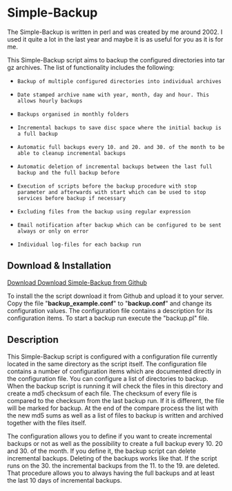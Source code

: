# Simple-Backup

The Simple-Backup is written in perl and was created by me around 2002. I used it quite a lot in the last year and maybe it is as useful for you as it is for me.

This Simple-Backup script aims to backup the configured directories into tar gz archives. The list of functionality includes the following:

*     Backup of multiple configured directories into individual archives
*     Date stamped archive name with year, month, day and hour. This allows hourly backups
*     Backups organised in monthly folders
*     Incremental backups to save disc space where the initial backup is a full backup
*     Automatic full backups every 10. and 20. and 30. of the month to be able to cleanup incremental backups
*     Automatic deletion of incremental backups between the last full backup and the full backup before
*     Execution of scripts before the backup procedure with stop parameter and afterwards with start which can be used to stop services before backup if necessary
*     Excluding files from the backup using regular expression
*     Email notification after backup which can be configured to be sent always or only on error
*     Individual log-files for each backup run


## Download & Installation

[Download Download Simple-Backup from Github](https://github.com/tinned-software/simple-backup)

To install the the script download it from Github and upload it to your server. Copy the file "**backup_example.conf**" to "**backup.conf**" and change its configuration values. The configuration file contains a description for its configuration items. To start a backup run execute the "backup.pl" file.

## Description

This Simple-Backup script is configured with a configuration file currently located in the same directory as the script itself. The configuration file contains a number of configuration items which are documented directly in the configuration file. You can configure a list of directories to backup. When the backup script is running it will check the files in this directory and create a md5 checksum of each file. The checksum of every file is compared to the checksum from the last backup run. If it is different, the file will be marked for backup. At the end of the compare process the list with the new md5 sums as well as a list of files to backup is written and archived together with the files itself.

The configuration allows you to define if you want to create incremental backups or not as well as the possibility to create a full backup every 10. 20 and 30. of the month. If you define it, the backup script can delete incremental backups. Deleting of the backups works like that. If the script runs on the 30. the incremental backups from the 11. to the 19. are deleted. That procedure allows you to always having the full backups and at least the last 10 days of incremental backups.
